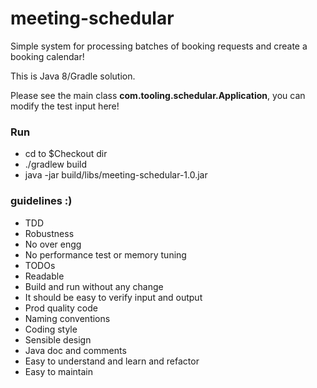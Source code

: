 # meeting-schedular
Simple system for processing batches of booking requests and create a booking calendar!

This is Java 8/Gradle solution.

Please see the main class **com.tooling.schedular.Application**, you can modify the test input here!

### Run
* cd to $Checkout dir
* ./gradlew build
* java -jar build/libs/meeting-schedular-1.0.jar

### guidelines :)
* TDD
* Robustness
* No over engg
* No performance test or memory tuning
* TODOs 
* Readable
* Build and run without any change
* It should be easy to verify input and output
* Prod quality code
* Naming conventions
* Coding style
* Sensible design 
* Java doc and comments
* Easy to understand and learn and refactor
* Easy to maintain
